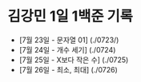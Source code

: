 # 김강민 1일 1백준 기록

-   [7월 23일 - 문자열 01] (./0723/)
-   [7월 24일 - 개수 세기] (./0724)
-   [7월 25일 - X보다 작은 수] (./0725)
-   [7월 26일 - 최소, 최대] (./0726)

